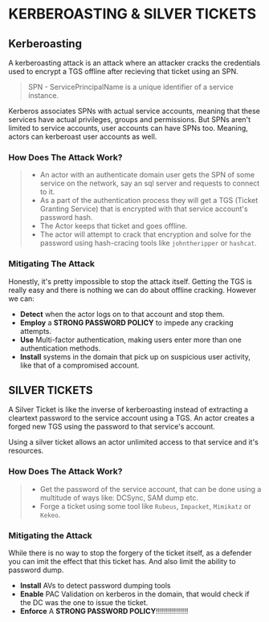 # KERBEROASTING & SILVER TICKETS

## Kerberoasting

A kerberoasting attack is an attack where an attacker cracks the credentials used to encrypt a TGS offline after recieving that ticket using an SPN.

> SPN - ServicePrincipalName is a unique identifier of a service instance.

Kerberos associates SPNs with actual service accounts, meaning that these services have actual privileges, groups and permissions. But SPNs aren't limited to service accounts, user accounts can have SPNs too. Meaning, actors can kerberoast user accounts as well.

### How Does The Attack Work?

> * An actor with an authenticate domain user gets the SPN of some service on the network, say an sql server and requests to connect to it. 
> * As a part of the authentication process they will get a TGS (Ticket Granting Service) that is encrypted with that service account's password hash.
> * The Actor keeps that ticket and goes offline.
> * The actor will attempt to crack that encryption and solve for the password using hash-cracing tools like `johntheripper` or `hashcat`.

### Mitigating The Attack

Honestly, it's pretty impossible to stop the attack itself. Getting the TGS is really easy and there is nothing we can do about offline cracking. However we can:
* **Detect** when the actor logs on to that account and stop them.
* **Employ** a **STRONG PASSWORD POLICY** to impede any cracking attempts.
* **Use** Multi-factor authentication, making users enter more than one authentication methods.
* **Install** systems in the domain that pick up on suspicious user activity, like that of a compromised account.

## SILVER TICKETS

A Silver Ticket is like the inverse of kerberoasting instead of extracting a cleartext password to the service account using a TGS. An actor creates a forged new TGS using the password to that service's account.

Using a silver ticket allows an actor unlimited access to that service and it's resources.

### How Does The Attack Work?

> * Get the password of the service account, that can be done using a multitude of ways like: DCSync, SAM dump etc.
> * Forge a ticket using some tool like `Rubeus`, `Impacket`, `Mimikatz` or `Kekeo`.

### Mitigating the Attack

While there is no way to stop the forgery of the ticket itself, as a defender you can imit the effect that this ticket has. And also limit the ability to password dump.

* **Install** AVs to detect password dumping tools
* **Enable** PAC Validation on kerberos in the domain, that would check if the DC was the one to issue the ticket.
* **Enforce** A **STRONG PASSWORD POLICY**!!!!!!!!!!!!!!!!